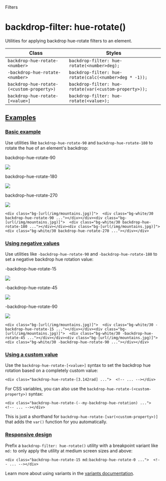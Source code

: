 Filters

# backdrop-filter: hue-rotate()

Utilities for applying backdrop hue-rotate filters to an element.

| Class                                     | Styles                                                 |
| ----------------------------------------- | ------------------------------------------------------ |
| `backdrop-hue-rotate-<number>`            | `backdrop-filter: hue-rotate(<number>deg);`            |
| `-backdrop-hue-rotate-<number>`           | `backdrop-filter: hue-rotate(calc(<number>deg * -1));` |
| `backdrop-hue-rotate-(<custom-property>)` | `backdrop-filter: hue-rotate(var(<custom-property>));` |
| `backdrop-hue-rotate-[<value>]`           | `backdrop-filter: hue-rotate(<value>);`                |

## [Examples](#examples)

### [Basic example](#basic-example)

Use utilities like `backdrop-hue-rotate-90` and `backdrop-hue-rotate-180` to rotate the hue of an element's backdrop:

backdrop-hue-rotate-90

![](https://images.unsplash.com/photo-1554629947-334ff61d85dc?ixid=MnwxMjA3fDB8MHxwaG90by1wYWdlfHx8fGVufDB8fHx8\&ixlib=rb-1.2.1\&auto=format\&fit=crop\&w=1000\&h=1000\&q=90)

backdrop-hue-rotate-180

![](https://images.unsplash.com/photo-1554629947-334ff61d85dc?ixid=MnwxMjA3fDB8MHxwaG90by1wYWdlfHx8fGVufDB8fHx8\&ixlib=rb-1.2.1\&auto=format\&fit=crop\&w=1000\&h=1000\&q=90)

backdrop-hue-rotate-270

![](https://images.unsplash.com/photo-1554629947-334ff61d85dc?ixid=MnwxMjA3fDB8MHxwaG90by1wYWdlfHx8fGVufDB8fHx8\&ixlib=rb-1.2.1\&auto=format\&fit=crop\&w=1000\&h=1000\&q=90)

```
<div class="bg-[url(/img/mountains.jpg)]">  <div class="bg-white/30 backdrop-hue-rotate-90 ..."></div></div><div class="bg-[url(/img/mountains.jpg)]">  <div class="bg-white/30 backdrop-hue-rotate-180 ..."></div></div><div class="bg-[url(/img/mountains.jpg)]">  <div class="bg-white/30 backdrop-hue-rotate-270 ..."></div></div>
```

### [Using negative values](#using-negative-values)

Use utilities like `-backdrop-hue-rotate-90` and `-backdrop-hue-rotate-180` to set a negative backdrop hue rotation value:

-backdrop-hue-rotate-15

![](https://images.unsplash.com/photo-1554629947-334ff61d85dc?ixid=MnwxMjA3fDB8MHxwaG90by1wYWdlfHx8fGVufDB8fHx8\&ixlib=rb-1.2.1\&auto=format\&fit=crop\&w=1000\&h=1000\&q=90)

-backdrop-hue-rotate-45

![](https://images.unsplash.com/photo-1554629947-334ff61d85dc?ixid=MnwxMjA3fDB8MHxwaG90by1wYWdlfHx8fGVufDB8fHx8\&ixlib=rb-1.2.1\&auto=format\&fit=crop\&w=1000\&h=1000\&q=90)

-backdrop-hue-rotate-90

![](https://images.unsplash.com/photo-1554629947-334ff61d85dc?ixid=MnwxMjA3fDB8MHxwaG90by1wYWdlfHx8fGVufDB8fHx8\&ixlib=rb-1.2.1\&auto=format\&fit=crop\&w=1000\&h=1000\&q=90)

```
<div class="bg-[url(/img/mountains.jpg)]">  <div class="bg-white/30 -backdrop-hue-rotate-15 ..."></div></div><div class="bg-[url(/img/mountains.jpg)]">  <div class="bg-white/30 -backdrop-hue-rotate-45 ..."></div></div><div class="bg-[url(/img/mountains.jpg)]">  <div class="bg-white/30 -backdrop-hue-rotate-90 ..."></div></div>
```

### [Using a custom value](#using-a-custom-value)

Use the `backdrop-hue-rotate-[<value>]` syntax to set the backdrop hue rotation based on a completely custom value:

```
<div class="backdrop-hue-rotate-[3.142rad] ...">  <!-- ... --></div>
```

For CSS variables, you can also use the `backdrop-hue-rotate-(<custom-property>)` syntax:

```
<div class="backdrop-hue-rotate-(--my-backdrop-hue-rotation) ...">  <!-- ... --></div>
```

This is just a shorthand for `backdrop-hue-rotate-[var(<custom-property>)]` that adds the `var()` function for you automatically.

### [Responsive design](#responsive-design)

Prefix a `backdrop-filter: hue-rotate()` utility with a breakpoint variant like `md:` to only apply the utility at medium screen sizes and above:

```
<div class="backdrop-hue-rotate-15 md:backdrop-hue-rotate-0 ...">  <!-- ... --></div>
```

Learn more about using variants in the [variants documentation](/docs/hover-focus-and-other-states).
